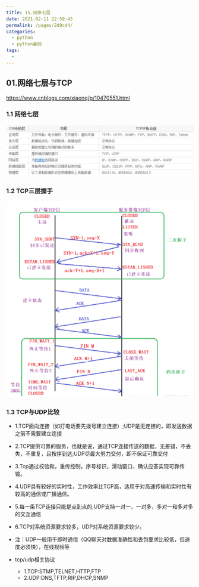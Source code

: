 ```yaml
---
title: 15.网络七层
date: 2021-02-11 22:59:43
permalink: /pages/2d9cd4/
categories:
  - python
  - python基础
tags:
  - 
---
```


## 01.网络七层与TCP

https://www.cnblogs.com/xiaonq/p/10470551.html

### 1.1 网络七层

<img src="./assets/image-20210118163519958.png" style="zoom:80%;" />

### 1.2 TCP三层握手

<img src="./assets/image-20210118163645279.png" style="zoom:80%;" />

### 1.3 TCP与UDP比较

- 1.TCP面向连接（如打电话要先拨号建立连接）;UDP是无连接的，即发送数据之前不需要建立连接

- 2.TCP提供可靠的服务，也就是说，通过TCP连接传送的数据，无差错，不丢失，不重复，且按序到达;UDP尽最大努力交付，即不保证可靠交付

- 3.Tcp通过校验和，重传控制，序号标识，滑动窗口、确认应答实现可靠传输。

- 4.UDP具有较好的实时性，工作效率比TCP高，适用于对高速传输和实时性有较高的通信或广播通信。

- 5.每一条TCP连接只能是点到点的;UDP支持一对一，一对多，多对一和多对多的交互通信

- 6.TCP对系统资源要求较多，UDP对系统资源要求较少。

- 注：UDP一般用于即时通信（QQ聊天对数据准确性和丢包要求比较低，但速度必须快），在线视频等

- tcp/udp相关协议
     - 1.TCP:STMP,TELNET,HTTP,FTP
     - 2.UDP:DNS,TFTP,RIP,DHCP,SNMP

